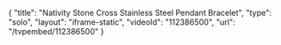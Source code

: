 {
    "title": "Nativity Stone Cross Stainless Steel Pendant Bracelet",
    "type": "solo",
    "layout": "iframe-static",
    "videoId": "112386500",
    "url": "\/tvpembed\/112386500"
}